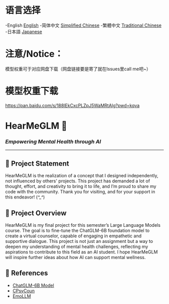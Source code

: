 # 语言选择
-English [English](README_en.md) 
-简体中文 [Simplified Chinese](README_sc.md)
-繁體中文 [Traditional Chinese](README_tc.md)
-日本語   [Japanese](README_jp.md)

# 注意/Notice：
模型权重可于对应网盘下载（网盘链接要是寄了就在Issues里call me吧~）

# 模型权重下载
https://pan.baidu.com/s/188lEkCxcPLZpJ5WaMRtAlg?pwd=kqva

# HearMeGLM 🌱

### *Empowering Mental Health through AI*

---

## 🌟 Project Statement
HearMeGLM is the realization of a concept that I designed independently, not influenced by others' projects. This project has demanded a lot of thought, effort, and creativity to bring it to life, and I’m proud to share my code with the community. Thank you for visiting, and for your support in this endeavor! (*^_^*)

## 📖 Project Overview
HearMeGLM is my final project for this semester’s Large Language Models course. The goal is to fine-tune the ChatGLM-6B foundation model to create a virtual counselor, capable of engaging in empathetic and supportive dialogue. This project is not just an assignment but a way to deepen my understanding of mental health challenges, reflecting my aspirations to contribute to this field as an AI student. I hope HearMeGLM will inspire further ideas about how AI can support mental wellness.

## 🔗 References
- [ChatGLM-6B Model](https://github.com/THUDM/ChatGLM-6B)
- [CPsyCoun](https://github.com/CAS-SIAT-XinHai/CPsyCoun)
- [EmoLLM](https://github.com/SmartFlowAI/EmoLLM)



